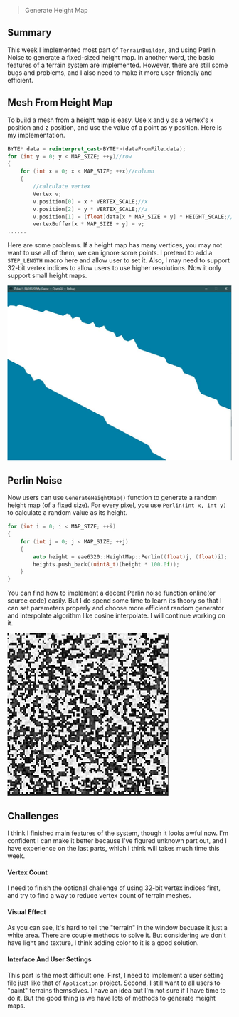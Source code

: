 > Generate Height Map

## Summary

This week I implemented most part of `TerrainBuilder`, and using Perlin Noise to generate a fixed-sized height map. In another word, the basic features of a terrain system are implemented. However, there are still some bugs and problems, and I also need to make it more user-friendly and efficient.

## Mesh From Height Map

To build a mesh from a height map is easy. Use x and y as a vertex's x position and z position, and use the value of a point as y position. Here is my implementation.
```c++
BYTE* data = reinterpret_cast<BYTE*>(dataFromFile.data);
for (int y = 0; y < MAP_SIZE; ++y)//row
{
	for (int x = 0; x < MAP_SIZE; ++x)//column
	{
		//calculate vertex
		Vertex v;
		v.position[0] = x * VERTEX_SCALE;//x
		v.position[2] = y * VERTEX_SCALE;//z
		v.position[1] = (float)data[x * MAP_SIZE + y] * HEIGHT_SCALE;//y
		vertexBuffer[x * MAP_SIZE + y] = v;
......
```
Here are some problems. If a height map has many vertices, you may not want to use all of them, we can ignore some points. I pretend to add a `STEP_LENGTH` macro here and allow user to set it. Also, I may need to support 32-bit vertex indices to allow users to use higher resolutions. Now it only support small height maps. 

![](/img/in-post/write-up-12/1.JPG)

## Perlin Noise
Now users can use `GenerateHeightMap()` function to generate a random height map (of a fixed size). For every pixel, you use `Perlin(int x, int y)` to calculate a random value as its height. 
```c++
for (int i = 0; i < MAP_SIZE; ++i)
{
	for (int j = 0; j < MAP_SIZE; ++j)
	{
		auto height = eae6320::HeightMap::Perlin((float)j, (float)i);
		heights.push_back((uint8_t)(height * 100.0f));
	}
}
```
You can find how to implement a decent Perlin noise function online(or source code) easily. But I do spend some time to learn its theory so that I can set parameters properly and choose more efficient random generator and interpolate algorithm like cosine interpolate. I will continue working on it.

![](/img/in-post/write-up-12/2.JPG)

## Challenges
I think I finished main features of the system, though it looks awful now. I'm confident I can make it better because I've figured unknown part out, and I have experience on the last parts, which I think will takes much time this week.

#### Vertex Count
I need to finish the optional challenge of using 32-bit vertex indices first, and try to find a way to reduce vertex count of terrain meshes.

#### Visual Effect
As you can see, it's hard to tell the "terrain" in the window becuase it just a white area. There are couple methods to solve it. But considering we don't have light and texture, I think adding color to it is a good solution.

#### Interface And User Settings
This part is the most difficult one. First, I need to implement a user setting file just like that of `Application` project. Second, I still want to all users to "paint" terrains themselves. I have an idea but I'm not sure if I have time to do it. But the good thing is we have lots of methods to generate meight maps.
